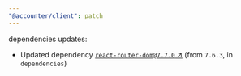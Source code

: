 ```yaml
---
"@accounter/client": patch
---
```

dependencies updates:
  - Updated dependency [`react-router-dom@7.7.0` ↗︎](https://www.npmjs.com/package/react-router-dom/v/7.7.0) (from `7.6.3`, in `dependencies`)
